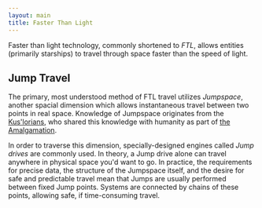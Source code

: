 ```yaml
---
layout: main
title: Faster Than Light
---
```


Faster than light technology, commonly shortened to *FTL*, allows entities (primarily starships) to travel through space faster than the speed of light.

## Jump Travel

The primary, most understood method of FTL travel utilizes *Jumpspace*, another spacial dimension which allows instantaneous travel between two points in real space. Knowledge of Jumpspace originates from the [Kus'lorians](kuslorian-republic), who shared this knowledge with humanity as part of [the Amalgamation](kuslorian-republic#the-amalgamation).

In order to traverse this dimension, specially-designed engines called *Jump drives* are commonly used. In theory, a Jump drive alone can travel anywhere in physical space you'd want to go. In practice, the requirements for precise data, the structure of the Jumpspace itself, and the desire for safe and predictable travel mean that Jumps are usually performed between fixed Jump points. Systems are connected by chains of these points, allowing safe, if time-consuming travel.
